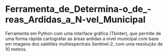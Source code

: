 # Ferramenta_de_Determina-o_de_-reas_Ardidas_a_N-vel_Municipal
Ferramenta em Python com uma interface gráfica (Tkinter), que permite de uma forma rápida cartografar as áreas ardidas a nível municipal com base em imagens dos satélites multiespectrais Sentinel-2, com uma resolução de 10 metros.
